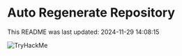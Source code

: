 # Auto Regenerate Repository

This README was last updated: 2024-11-29 14:08:15

 ![TryHackMe](https://tryhackme.com/badge/533634)
